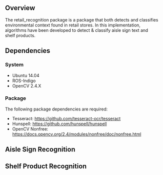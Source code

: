 ## Overview
The retail_recognition package is a package that both detects and classifies environmental context found in retail stores. In this implementation, algorithms have been developed to detect & classify aisle sign text and shelf products.

## Dependencies

### System
- Ubuntu 14.04
- ROS-Indigo
- OpenCV 2.4.X

### Package
The following package dependencies are required:
- Tesseract: https://github.com/tesseract-ocr/tesseract
- Hunspell: https://github.com/hunspell/hunspell
- OpenCV Nonfree: https://docs.opencv.org/2.4/modules/nonfree/doc/nonfree.html

## Aisle Sign Recognition

## Shelf Product Recognition
